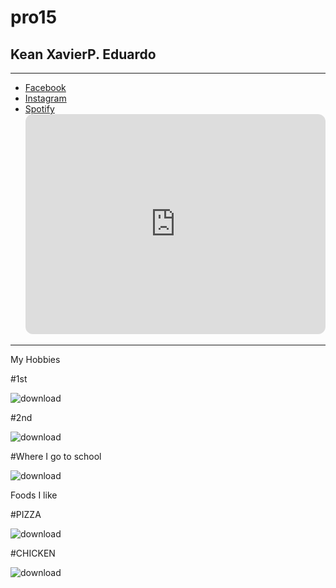 # pro15
## Kean XavierP. Eduardo
---
- [Facebook](https://www.facebook.com)
- [Instagram](https://www.instagram.com)
- [Spotify](https://www.spotify.com)
  <iframe style="border-radius:12px" src="https://open.spotify.com/embed/track/34xTFwjPQ1dC6uJmleno7x?utm_source=generator" width="100%" height="352" frameBorder="0" allowfullscreen="" allow="autoplay; clipboard-write; encrypted-media; fullscreen; picture-in-picture" loading="lazy"></iframe>

-  ---
   My Hobbies
   
#1st
  
 ![download](https://github.com/user-attachments/assets/f9a8f014-7442-4886-8fcf-936c0d549b77)

#2nd

![download](https://github.com/user-attachments/assets/9dd0a638-ce58-4a8c-86a8-70bcb33124e9)

#Where I go to school

![download](https://github.com/user-attachments/assets/9c2241f7-84ac-4cd6-97fc-243f45b72c7a)

Foods I like

#PIZZA

![download](https://github.com/user-attachments/assets/e821bcca-c3c6-4671-bb08-4158599d641f)

#CHICKEN

![download](https://github.com/user-attachments/assets/b13f9713-cd9a-48da-9e3d-619cf80f08e3)


